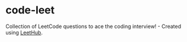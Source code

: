 # code-leet
Collection of LeetCode questions to ace the coding interview! - Created using [LeetHub](https://github.com/QasimWani/LeetHub).
